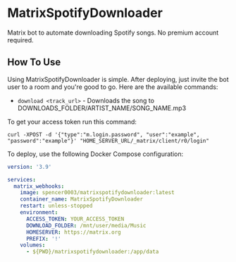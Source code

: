 # MatrixSpotifyDownloader
Matrix bot to automate downloading Spotify songs. No premium account required.

## How To Use
Using MatrixSpotifyDownloader is simple. After deploying, just invite the bot user to a room and you're good to go. Here are the available commands:

* `download <track_url>` - Downloads the song to DOWNLOADS_FOLDER/ARTIST_NAME/SONG_NAME.mp3

To get your access token run this command:
```
curl -XPOST -d '{"type":"m.login.password", "user":"example", "password":"example"}' "HOME_SERVER_URL/_matrix/client/r0/login"
```

To deploy, use the following Docker Compose configuration:
```yml
version: '3.9'

services:
  matrix_webhooks:
    image: spencer0003/matrixspotifydownloader:latest
    container_name: MatrixSpotifyDownloader
    restart: unless-stopped
    environment:
      ACCESS_TOKEN: YOUR_ACCESS_TOKEN
      DOWNLOAD_FOLDER: /mnt/user/media/Music
      HOMESERVER: https://matrix.org
      PREFIX: '!'
    volumes:
      - ${PWD}/matrixspotifydownloader:/app/data
```